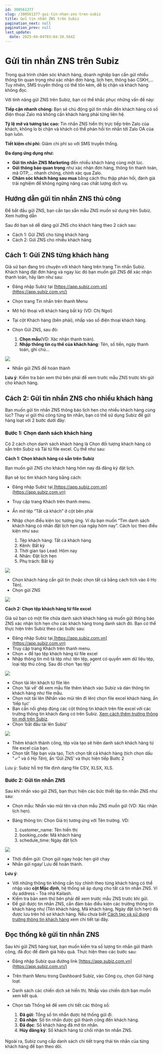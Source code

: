 ```yaml
---
id: 300561377
slug: /300561377-gui-tin-nhan-zns-tren-subiz
title: Gửi tin nhắn ZNS trên Subiz
pagination_next: null
pagination_prev: null
last_update:
  date: 2025-04-04T03:04:38.564Z
---
```


# Gửi tin nhắn ZNS trên Subiz


Trong quá trình chăm sóc khách hàng, doanh nghiệp bạn cần gửi nhiều thông tin quan trọng như xác nhận đơn hàng, lịch hẹn, thông báo CSKH,… Tuy nhiên, SMS truyền thống có thể tốn kém, dễ bị chặn và khách hàng không đọc. 

Với tính năng gửi ZNS trên Subiz, bạn có thể khắc phục những vấn đề này:

**Tiếp cận nhanh chóng:** Bạn sẽ chủ động gửi tin nhắn đến khách hàng có số điện thoại Zalo mà không cần khách hàng phải từng liên hệ.

**Tỷ lệ ****mở**** và tương tác cao:** Tin nhắn ZNS hiển thị trực tiếp trên Zalo của khách, không lo bị chặn và khách có thể phản hồi tin nhắn tới Zalo OA của bạn luôn. 

**Tiết kiệm chi phí:** Giảm chi phí so với SMS truyền thống.

**Đa dạng ứng dụng như:**

- **Gửi tin nhắn ZNS Marketing** đến nhiều khách hàng cùng một lúc.
- **Gửi thông báo quan trọng** như xác nhận đơn hàng, thông tin thanh toán, mã OTP,… nhanh chóng, chính xác qua Zalo.
- **Chăm sóc khách hàng sau mua** bằng cách thu thập phản hồi, đánh giá trải nghiệm để không ngừng nâng cao chất lượng dịch vụ.
## Hướng dẫn gửi tin nhắn ZNS thủ công 


Để bắt đầu gửi ZNS, bạn cần tạo sẵn mẫu ZNS muốn sử dụng trên Subiz. Xem hướng dẫn 

Sau đó bạn sẽ dễ dàng gửi ZNS cho khách hàng theo 2 cách sau: 

- Cách 1: Gửi ZNS cho từng khách hàng
- Cách 2: Gửi ZNS cho nhiều khách hàng
## Cách 1: Gửi ZNS từng khách hàng 


Giả sử bạn đang trò chuyện với khách hàng trên trang Tin nhắn Subiz. Khách hàng đặt đơn hàng và ngay lúc đó bạn muốn gửi ZNS để xác nhận thanh toán, hãy làm như sau:

- Đăng nhập Subiz tại [https://app.subiz.com.vn](https://app.subiz.com.vn/)
- Chọn trang Tin nhắn trên thanh Menu
- Mở hội thoại với khách hàng bất kỳ (VD: Chị Ngoi)
- Tại cột Khách hàng (bên phải), nhấp vào số điện thoại khách hàng.
- Chọn Gửi ZNS, sau đó:

    01. **Chọn mẫu**(VD: Xác nhận thanh toán).
    11. **Nhập thông tin cụ thể của khách hàng**: Tên, số tiền, ngày thanh toán, ghi chú…


![](https://vcdn.subiz-cdn.com/file/fishcjvuihpalogulpzk_acpxkgumifuoofoosble/unnamed.png)


- Nhấn gửi ZNS để hoàn thành

**Lưu ý**: Kiểm tra bản xem thử bên phải để xem trước mẫu ZNS trước khi gửi cho khách hàng. 
## Cách 2: Gửi tin nhắn ZNS cho nhiều khách hàng


Bạn muốn gửi tin nhắn ZNS thông báo lịch hẹn cho nhiều khách hàng cùng lúc? Thay vì gửi thủ công từng tin nhắn, bạn có thể sử dụng Subiz để gửi hàng loạt với 2 bước dưới đây: 
### Bước 1: Chọn danh sách khách hàng


Có 2 cách chọn danh sách khách hàng là Chọn đối tượng khách hàng có sẵn trên Subiz và Tải từ file excel. Cụ thể như sau: 

**Cách 1: Chọn khách hàng có sẵn trên Subiz**

Bạn muốn gửi ZNS cho khách hàng hôm nay đã đăng ký đặt lịch. 

Bạn sẽ lọc tìm khách hàng bằng cách:

- Đăng nhập Subiz tại[ ](https://app.subiz.com.vn)[https://app.subiz.com.vn](https://app.subiz.com.vn)
- Truy cập trang Khách trên thanh menu.
- Ấn mở tệp “Tất cả khách” ở cột bên phải
- Nhập chọn điều kiện lọc tương ứng. Ví dụ bạn muốn “Tìm danh sách khách hàng có nhãn đặt lịch hẹn của ngày hôm nay”. Cách lọc theo điều kiện như sau:

    01. Tệp khách hàng: Tất cả khách hàng
    11. Kênh: Bất kỳ
    21. Thời gian tạo Lead: Hôm nay
    31. Nhãn: Đặt lịch hẹn
    41. Phụ trách: Bất kỳ


![](https://vcdn.subiz-cdn.com/file/fishcjvukqkfhujchvyv_acpxkgumifuoofoosble/unnamed.png)


- Chọn khách hàng cần gửi tin (hoặc chọn tất cả bằng cách tích vào ô Họ Tên).
- Chọn gửi ZNS


![](https://vcdn.subiz-cdn.com/file/fishcjvumjzmsuwxcyih_acpxkgumifuoofoosble/unnamed.png)


**Cách 2: Chọn tệp khách hàng từ file excel**

Giả sử bạn có một file chứa danh sách khách hàng và muốn gửi thông báo ZNS xác nhận lịch hẹn cho các khách hàng trong danh sách đó. Bạn có thể thực hiện trên Subiz theo các bước sau: 

- Đăng nhập Subiz tại[ ](https://app.subiz.com.vn)[https://app.subiz.com.vn](https://app.subiz.com.vn)
- Truy cập trang Khách trên thanh menu.
- Chọn + để tạo tệp khách hàng từ file excel
- Nhập thông tin mô tả tệp như: tên tệp, agent có quyền xem dữ liệu tệp, loại tệp thủ công. Sau đó chọn ‘tạo tệp’


![](https://vcdn.subiz-cdn.com/file/fishcjvuplnordvpmcri_acpxkgumifuoofoosble/unnamed.png)


- Chọn tải lên khách từ file lên
- Chọn ‘tải về’ để xem mẫu file thêm khách vào Subiz và dán thông tin khách hàng như file mẫu.
- Chọn nút tải lên (Nhấn vào mũi tên đi lên) chọn file excel khách hàng, ấn ‘tiếp tục’
- Bạn cần nối ghép đúng các cột thông tin khách trên file excel với các trường thông tin khách đang có trên Subiz. [Xem cách thêm trường thông tin mới trên Subiz](https://subiz.com.vn/docs/777741175-ho-so-khach-hang#t%E1%BA%A1o-th%C3%AAm-th%C3%B4ng-tin-kh%C3%A1ch-h%C3%A0ng).
- Chọn ‘bắt đầu tải lên Subiz’


![](https://vcdn.subiz-cdn.com/file/fishcjvurxrghidijhxi_acpxkgumifuoofoosble/unnamed.png)


- Thêm khách thành công, tệp vừa tạo sẽ hiện danh sách khách hàng từ file excel của bạn.
- Chọn tất Tệp bạn vừa tạo, Tích chọn tất cả khách hàng (tích chọn dấu "✓" và ô *Họ Tên*), ấn ‘Gửi ZNS’ và thực hiện tiếp Bước 2





Lưu ý: Subiz hỗ trợ file định dạng file CSV, XLSX, XLS.
### Bước 2: Gửi tin nhắn ZNS


Sau khi nhấn vào gửi ZNS, bạn thực hiện các bức thiết lập tin nhắn ZNS như sau: 

- Chọn mẫu: Nhấn vào mũi tên và chọn mẫu ZNS muốn gửi (VD: Xác nhận lịch hẹn).
- Bảng thông tin: Chọn Giá trị tương ứng với Tên trường. VD:

    01. customer\_name: Tên hiển thị
    11. booking\_code: Mã khách hàng
    21. schedule\_time: Ngày đặt lịch


![](https://vcdn.subiz-cdn.com/file/fishcjvuuznavqkcsvvh_acpxkgumifuoofoosble/unnamed.png)


- Thời điểm gửi: Chọn gửi ngay hoặc hẹn giờ chạy
- Nhấn gửi ngay/ Lưu để hoàn thành.

**Lưu ý**: 

- Với những thông tin không cần tùy chỉnh theo từng khách hàng có thể nhập vào **cột Mặc định**, hệ thống sẽ áp dụng cho tất cả tin nhắn ZNS. Ví dụ address - Tòa nhà Kailash.
- Kiểm tra bản xem thử bên phải để xem trước mẫu ZNS trước khi gửi.
- Để gửi được tin nhắn ZNS, cần đảm bảo điều kiện các trường thông tin khách hàng như (Tên khách hàng, Mã khách hàng, Ngày đặt lịch hẹn) đã được lưu trên hồ sơ khách hàng. Nếu chưa biết [Cách tạo và sử dụng trường thông tin khách hàng](https://subiz.com.vn/docs/777741175-ho-so-khach-hang#t%E1%BA%A1o-th%C3%AAm-th%C3%B4ng-tin-kh%C3%A1ch-h%C3%A0ng) xem chi tiết tại đây.
## Đọc thống kê gửi tin nhắn ZNS


Sau khi gửi ZNS hàng loạt, bạn muốn kiểm tra số lượng tin nhắn gửi thành công, đã đọc để đánh giá hiệu quả. Thực hiện theo các bước sau:

- Đăng nhập Subiz qua đường link [https://app.subiz.com.vn](https://app.subiz.com.vn/)
- Trên thanh Menu trong Dashboard Subiz, vào Công cụ, chọn Gửi hàng loạt.
- Danh sách các chiến dịch sẽ hiển thị. Nhấp vào chiến dịch bạn muốn xem kết quả.
- Chọn tab Thống kê để xem chi tiết các thông số:

    01. **Đã gửi**: Tổng số tin nhắn được hệ thống gửi đi.
    11. **Đã nhận**: Số tin nhắn được gửi thành công đến khách hàng.
    21. **Đã đọc**: Số khách hàng đã mở tin nhắn.
    31. **Hủy đăng ký**: Số khách hàng từ chối nhận tin nhắn ZNS.
#### 


Ngoài ra, Subiz cung cấp danh sách chi tiết trạng thái tin nhắn của từng khách hàng để bạn theo dõi.